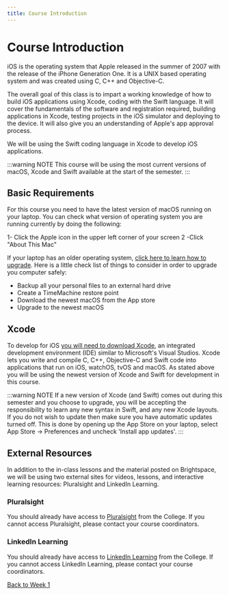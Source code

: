```yaml
---
title: Course Introduction
---
```


# Course Introduction

iOS is the operating system that Apple released in the summer of 2007 with the release of the iPhone Generation One.  It is a UNIX based operating system and was created using C, C++ and Objective-C.

The overall goal of this class is to impart a working knowledge of how to build iOS applications using Xcode, coding with the Swift language.  It will cover the fundamentals of the software and registration required, building applications in Xcode, testing projects in the iOS simulator and deploying to the device.  It will also give you an understanding of Apple's app approval process.

We will be using the Swift coding language in Xcode to develop iOS applications.

:::warning NOTE
This course will be using the most current versions of macOS, Xcode and Swift available at the start of the semester.
:::

## Basic Requirements

For this course you need to have the latest version of macOS running on your laptop.  You can check what version of operating system you are running currently by doing the following:

1- Click the Apple icon in the upper left corner of your screen
2 -Click "About This Mac"

If your laptop has an older operating system, [click here to learn how to upgrade](https://www.apple.com/ca/macos/how-to-upgrade/).  Here is a little check list of things to consider in order to upgrade you computer safely:

* Backup all your personal files to an external hard drive
* Create a TimeMachine restore point
* Download the newest macOS from the App store
* Upgrade to the newest macOS

## Xcode

To develop for iOS [you will need to download Xcode](https://itunes.apple.com/ca/app/xcode/id497799835), an integrated development environment (IDE) similar to Microsoft's Visual Studios.  Xcode lets you write and compile C, C++, Objective-C and Swift code into applications that run on iOS, watchOS, tvOS and macOS.  As stated above you will be using the newest version of Xcode and Swift for development in this course.

:::warning NOTE
If a new version of Xcode (and Swift) comes out during this semester and you choose to upgrade, you will be accepting the responsibility to learn any new syntax in Swift, and any new Xcode layouts.  If you do not wish to update then make sure you have automatic updates turned off.  This is done by opening up the App Store on your laptop, select App Store -> Preferences and uncheck 'Install app updates'.
:::

## External Resources

In addition to the in-class lessons and the material posted on Brightspace, we will be using two external sites for videos, lessons, and interactive learning resources:  Pluralsight and LinkedIn Learning.

### Pluralsight

You should already have access to [Pluralsight](https://app.pluralsight.com) from the College.  If you cannot access Pluralsight, please contact your course coordinators.

### LinkedIn Learning

You should already have access to [LinkedIn Learning](https://www.linkedin.com/learning/) from the College.  If you cannot access LinkedIn Learning, please contact your course coordinators.

[Back to Week 1](./index.md#during-class)
